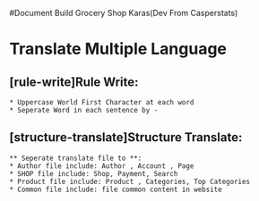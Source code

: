 #Document Build Grocery Shop  Karas(Dev From Casperstats)

# Translate Multiple Language
## [rule-write]Rule Write: 
    * Uppercase World First Character at each word
    * Seperate Word in each sentence by - 
## [structure-translate]Structure Translate:
    ** Seperate translate file to **:
    * Author file include: Author , Account , Page
    * SHOP file include: Shop, Payment, Search
    * Product file include: Product , Categories, Top Categories 
    * Common file include: file common content in website

## 
